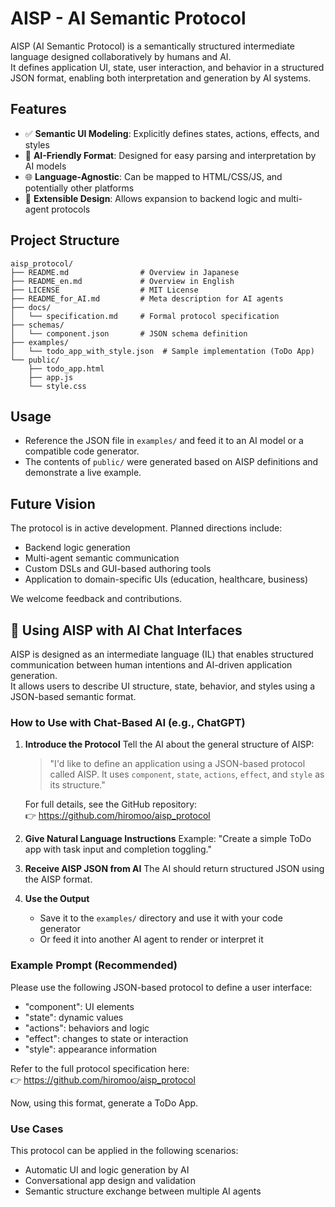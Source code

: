 # AISP - AI Semantic Protocol

AISP (AI Semantic Protocol) is a semantically structured intermediate language designed collaboratively by humans and AI.  
It defines application UI, state, user interaction, and behavior in a structured JSON format, enabling both interpretation and generation by AI systems.

## Features

- ✅ **Semantic UI Modeling**: Explicitly defines states, actions, effects, and styles
- 🤖 **AI-Friendly Format**: Designed for easy parsing and interpretation by AI models
- 🌐 **Language-Agnostic**: Can be mapped to HTML/CSS/JS, and potentially other platforms
- 🚀 **Extensible Design**: Allows expansion to backend logic and multi-agent protocols

## Project Structure

```
aisp_protocol/
├── README.md                # Overview in Japanese
├── README_en.md             # Overview in English
├── LICENSE                  # MIT License
├── README_for_AI.md         # Meta description for AI agents
├── docs/
│   └── specification.md     # Formal protocol specification
├── schemas/
│   └── component.json       # JSON schema definition
├── examples/
│   └── todo_app_with_style.json  # Sample implementation (ToDo App)
└── public/
    ├── todo_app.html
    ├── app.js
    └── style.css
```

## Usage

- Reference the JSON file in `examples/` and feed it to an AI model or a compatible code generator.
- The contents of `public/` were generated based on AISP definitions and demonstrate a live example.

## Future Vision

The protocol is in active development. Planned directions include:

- Backend logic generation
- Multi-agent semantic communication
- Custom DSLs and GUI-based authoring tools
- Application to domain-specific UIs (education, healthcare, business)

We welcome feedback and contributions.


## 🤖 Using AISP with AI Chat Interfaces

AISP is designed as an intermediate language (IL) that enables structured communication between human intentions and AI-driven application generation.  
It allows users to describe UI structure, state, behavior, and styles using a JSON-based semantic format.

### How to Use with Chat-Based AI (e.g., ChatGPT)

1. **Introduce the Protocol**
   Tell the AI about the general structure of AISP:

   > "I'd like to define an application using a JSON-based protocol called AISP. It uses `component`, `state`, `actions`, `effect`, and `style` as its structure."

   For full details, see the GitHub repository:  
   👉 https://github.com/hiromoo/aisp_protocol

2. **Give Natural Language Instructions**
   Example: "Create a simple ToDo app with task input and completion toggling."

3. **Receive AISP JSON from AI**
   The AI should return structured JSON using the AISP format.

4. **Use the Output**
   - Save it to the `examples/` directory and use it with your code generator
   - Or feed it into another AI agent to render or interpret it

### Example Prompt (Recommended)

Please use the following JSON-based protocol to define a user interface:

- "component": UI elements
- "state": dynamic values
- "actions": behaviors and logic
- "effect": changes to state or interaction
- "style": appearance information

Refer to the full protocol specification here:  
👉 https://github.com/hiromoo/aisp_protocol

Now, using this format, generate a ToDo App.

### Use Cases

This protocol can be applied in the following scenarios:

- Automatic UI and logic generation by AI
- Conversational app design and validation
- Semantic structure exchange between multiple AI agents
